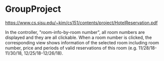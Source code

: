 # GroupProject

https://www.cs.sjsu.edu/~kim/cs151/contents/project/HotelReservation.pdf

In the controller, "room-info-by-room number", all room numbers are displayed and they are all clickable. When a room number is clicked, the corresponding view shows information of the selected room including room number, price and periods of valid reservations of this room (e.g. 11/28/18-11/30/18, 12/25/18-12/26/18).
